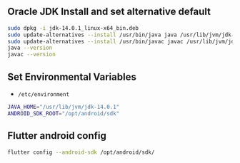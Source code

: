 ## Oracle JDK Install and set alternative default
```sh
sudo dpkg -i jdk-14.0.1_linux-x64_bin.deb 
sudo update-alternatives --install /usr/bin/java java /usr/lib/jvm/jdk-14.0.1/bin/java 1
sudo update-alternatives --install /usr/bin/javac javac /usr/lib/jvm/jdk-14.0.1/bin/javac 1
java --version
javac --version
```

## Set Environmental Variables
* `/etc/environment`
```sh
JAVA_HOME="/usr/lib/jvm/jdk-14.0.1"
ANDROID_SDK_ROOT="/opt/android/sdk"
```

## Flutter android config
```sh
flutter config --android-sdk /opt/android/sdk/
```
